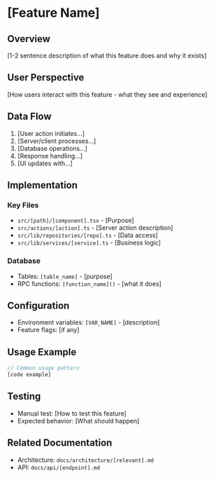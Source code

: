 # [Feature Name]

## Overview
[1-2 sentence description of what this feature does and why it exists]

## User Perspective
[How users interact with this feature - what they see and experience]

## Data Flow
1. [User action initiates...]
2. [Server/client processes...]
3. [Database operations...]
4. [Response handling...]
5. [UI updates with...]

## Implementation

### Key Files
- `src/[path]/[component].tsx` - [Purpose]
- `src/actions/[action].ts` - [Server action description]
- `src/lib/repositories/[repo].ts` - [Data access]
- `src/lib/services/[service].ts` - [Business logic]

### Database
- Tables: `[table_name]` - [purpose]
- RPC functions: `[function_name]()` - [what it does]

## Configuration
- Environment variables: `[VAR_NAME]` - [description]
- Feature flags: [if any]

## Usage Example
```typescript
// Common usage pattern
[code example]
```

## Testing
- Manual test: [How to test this feature]
- Expected behavior: [What should happen]

## Related Documentation
- Architecture: `docs/architecture/[relevant].md`
- API: `docs/api/[endpoint].md`
